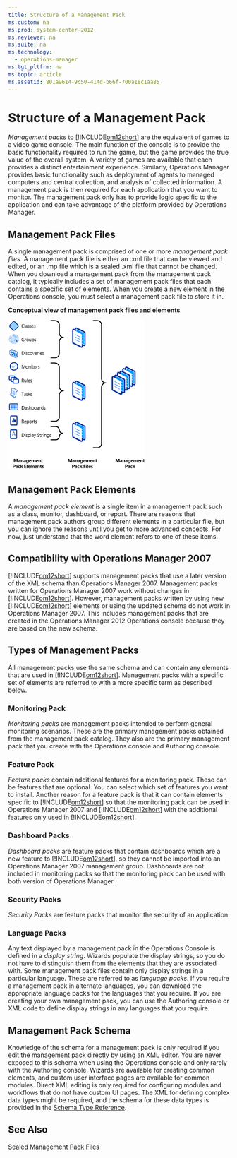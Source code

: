 ```yaml
---
title: Structure of a Management Pack
ms.custom: na
ms.prod: system-center-2012
ms.reviewer: na
ms.suite: na
ms.technology: 
  - operations-manager
ms.tgt_pltfrm: na
ms.topic: article
ms.assetid: 801a9614-9c50-414d-b66f-700a18c1aa85
---
```

# Structure of a Management Pack
*Management packs* to [!INCLUDE[om12short](../Token/om12short_md.md)] are the equivalent of games to a video game console. The main function of the console is to provide the basic functionality required to run the game, but the game provides the true value of the overall system. A variety of games are available that each provides a distinct entertainment experience. Similarly, Operations Manager provides basic functionality such as deployment of agents to managed computers and central collection, and analysis of collected information. A management pack is then required for each application that you want to monitor. The management pack only has to provide logic specific to the application and can take advantage of the platform provided by Operations Manager.

## Management Pack Files
A single management pack is comprised of one or more *management pack files*. A management pack file is either an .xml file that can be viewed and edited, or an .mp file which is a sealed .xml file that cannot be changed. When you download a management pack from the management pack catalog, it typically includes a set of management pack files that each contains a specific set of elements. When you create a new element in the Operations console, you must select a management pack file to store it in.

**Conceptual view of management pack files and elements**

![](../Image/OM12Author_ManagementPackFiles.gif)

## Management Pack Elements
A *management pack element* is a single item in a management pack such as a class, monitor, dashboard, or report. There are reasons that management pack authors group different elements in a particular file, but you can ignore the reasons until you get to more advanced concepts. For now, just understand that the word element refers to one of these items.

## Compatibility with Operations Manager 2007
[!INCLUDE[om12short](../Token/om12short_md.md)] supports management packs that use a later version of the XML schema than Operations Manager 2007. Management packs written for Operations Manager 2007 work without changes in [!INCLUDE[om12short](../Token/om12short_md.md)]. However, management packs written by using new [!INCLUDE[om12short](../Token/om12short_md.md)] elements or using the updated schema do not work in Operations Manager 2007. This includes management packs that are created in the Operations Manager 2012 Operations console because they are based on the new schema.

## Types of Management Packs
All management packs use the same schema and can contain any elements that are used in [!INCLUDE[om12short](../Token/om12short_md.md)]. Management packs with a specific set of elements are referred to with a more specific term as described below.

### Monitoring Pack
*Monitoring packs* are management packs intended to perform general monitoring scenarios. These are the primary management packs obtained from the management pack catalog. They also are the primary management pack that you create with the Operations console and Authoring console.

### Feature Pack
*Feature packs* contain additional features for a monitoring pack. These can be features that are optional. You can select which set of features you want to install. Another reason for a feature pack is that it can contain elements specific to [!INCLUDE[om12short](../Token/om12short_md.md)] so that the monitoring pack can be used in Operations Manager 2007 and [!INCLUDE[om12short](../Token/om12short_md.md)] with the additional features only used in [!INCLUDE[om12short](../Token/om12short_md.md)].

### Dashboard Packs
*Dashboard packs* are feature packs that contain dashboards which are a new feature to [!INCLUDE[om12short](../Token/om12short_md.md)], so they cannot be imported into an Operations Manager 2007 management group. Dashboards are not included in monitoring packs so that the monitoring pack can be used with both version of Operations Manager.

### Security Packs
*Security Packs* are feature packs that monitor the security of an application.

### Language Packs
Any text displayed by a management pack in the Operations Console is defined in a *display string*. Wizards populate the display strings, so you do not have to distinguish them from the elements that they are associated with. Some management pack files contain only display strings in a particular language. These are referred to as *language packs*. If you require a management pack in alternate languages, you can download the appropriate language packs for the languages that you require. If you are creating your own management pack, you can use the Authoring console or XML code to define display strings in any languages that you require.

## Management Pack Schema
Knowledge of the schema for a management pack is only required if you edit the management pack directly by using an XML editor. You are never exposed to this schema when using the Operations console and only rarely with the Authoring console. Wizards are available for creating common elements, and custom user interface pages are available for common modules. Direct XML editing is only required for configuring modules and workflows that do not have custom UI pages. The XML for defining complex data types might be required, and the schema for these data types is provided in the [Schema Type Reference](http://go.microsoft.com/fwlink/?LinkID=192053).

## See Also
[Sealed Management Pack Files](../Topic/Sealed-Management-Pack-Files.md)


